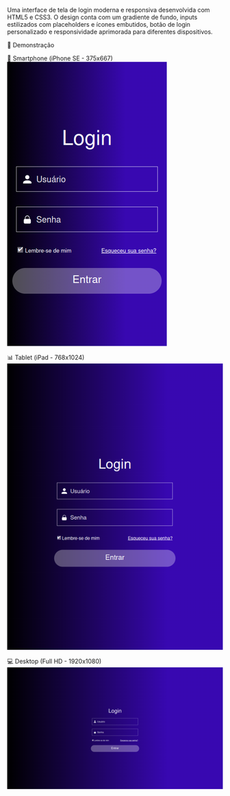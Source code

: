 Uma interface de tela de login moderna e responsiva desenvolvida com HTML5 e CSS3. O design conta com um gradiente de fundo, inputs estilizados com placeholders e ícones embutidos, botão de login personalizado e responsividade aprimorada para diferentes dispositivos.

📸 Demonstração

📱 Smartphone (iPhone SE - 375x667)
![Smartphone](img/smartphone.png)

📊 Tablet (iPad - 768x1024)
![Tablet](img/tablet.png)

💻 Desktop (Full HD - 1920x1080)
![Desktop](img/desktop.png)